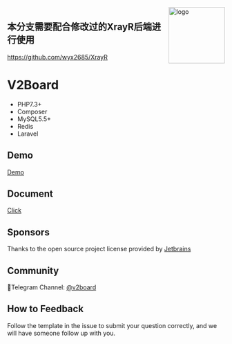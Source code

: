 <img src="https://avatars.githubusercontent.com/u/56885001?s=200&v=4" alt="logo" width="130" height="130" align="right"/>

## 本分支需要配合修改过的XrayR后端进行使用
https://github.com/wyx2685/XrayR

# **V2Board**

- PHP7.3+
- Composer
- MySQL5.5+
- Redis
- Laravel

## Demo
[Demo](https://demo.v2board.com)

## Document
[Click](https://v2board.com)

## Sponsors
Thanks to the open source project license provided by [Jetbrains](https://www.jetbrains.com/)

## Community
🔔Telegram Channel: [@v2board](https://t.me/v2board)  

## How to Feedback
Follow the template in the issue to submit your question correctly, and we will have someone follow up with you.
